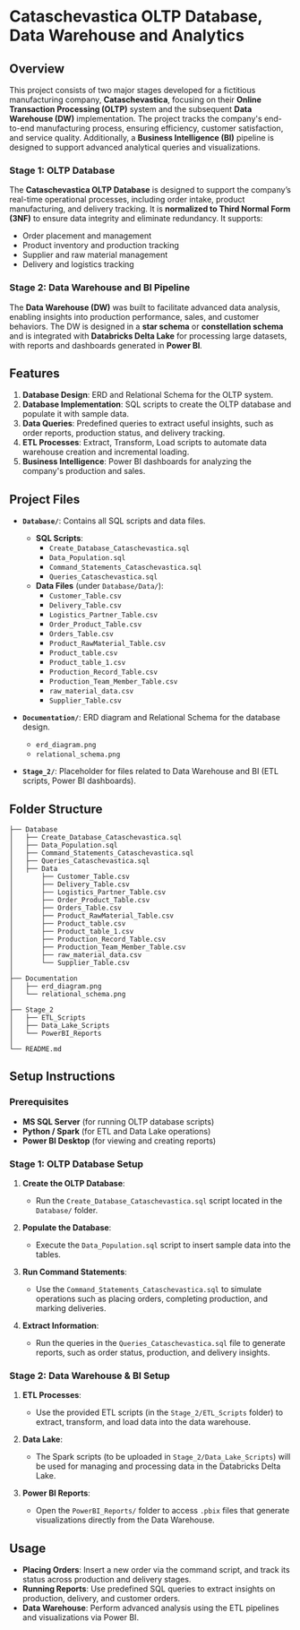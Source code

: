 # Cataschevastica OLTP Database, Data Warehouse and Analytics

## Overview

This project consists of two major stages developed for a fictitious manufacturing company, **Cataschevastica**, focusing on their **Online Transaction Processing (OLTP)** system and the subsequent **Data Warehouse (DW)** implementation. The project tracks the company's end-to-end manufacturing process, ensuring efficiency, customer satisfaction, and service quality. Additionally, a **Business Intelligence (BI)** pipeline is designed to support advanced analytical queries and visualizations.

### Stage 1: OLTP Database

The **Cataschevastica OLTP Database** is designed to support the company’s real-time operational processes, including order intake, product manufacturing, and delivery tracking. It is **normalized to Third Normal Form (3NF)** to ensure data integrity and eliminate redundancy. It supports:

- Order placement and management
- Product inventory and production tracking
- Supplier and raw material management
- Delivery and logistics tracking

### Stage 2: Data Warehouse and BI Pipeline

The **Data Warehouse (DW)** was built to facilitate advanced data analysis, enabling insights into production performance, sales, and customer behaviors. The DW is designed in a **star schema** or **constellation schema** and is integrated with **Databricks Delta Lake** for processing large datasets, with reports and dashboards generated in **Power BI**.

## Features

1. **Database Design**: ERD and Relational Schema for the OLTP system.
2. **Database Implementation**: SQL scripts to create the OLTP database and populate it with sample data.
3. **Data Queries**: Predefined queries to extract useful insights, such as order reports, production status, and delivery tracking.
4. **ETL Processes**: Extract, Transform, Load scripts to automate data warehouse creation and incremental loading.
5. **Business Intelligence**: Power BI dashboards for analyzing the company's production and sales.

## Project Files

- **`Database/`**: Contains all SQL scripts and data files.
  - **SQL Scripts**:
    - `Create_Database_Cataschevastica.sql`
    - `Data_Population.sql`
    - `Command_Statements_Cataschevastica.sql`
    - `Queries_Cataschevastica.sql`
  - **Data Files** (under `Database/Data/`):
    - `Customer_Table.csv`
    - `Delivery_Table.csv`
    - `Logistics_Partner_Table.csv`
    - `Order_Product_Table.csv`
    - `Orders_Table.csv`
    - `Product_RawMaterial_Table.csv`
    - `Product_table.csv`
    - `Product_table_1.csv`
    - `Production_Record_Table.csv`
    - `Production_Team_Member_Table.csv`
    - `raw_material_data.csv`
    - `Supplier_Table.csv`

- **`Documentation/`**: ERD diagram and Relational Schema for the database design.
  - `erd_diagram.png`
  - `relational_schema.png`

- **`Stage_2/`**: Placeholder for files related to Data Warehouse and BI (ETL scripts, Power BI dashboards).

## Folder Structure
```
├── Database
│   ├── Create_Database_Cataschevastica.sql
│   ├── Data_Population.sql
│   ├── Command_Statements_Cataschevastica.sql
│   ├── Queries_Cataschevastica.sql
│   ├── Data
│       ├── Customer_Table.csv
│       ├── Delivery_Table.csv
│       ├── Logistics_Partner_Table.csv
│       ├── Order_Product_Table.csv
│       ├── Orders_Table.csv
│       ├── Product_RawMaterial_Table.csv
│       ├── Product_table.csv
│       ├── Product_table_1.csv
│       ├── Production_Record_Table.csv
│       ├── Production_Team_Member_Table.csv
│       ├── raw_material_data.csv
│       └── Supplier_Table.csv
│
├── Documentation
│   ├── erd_diagram.png
│   └── relational_schema.png
│
├── Stage_2
│   ├── ETL_Scripts
│   ├── Data_Lake_Scripts
│   └── PowerBI_Reports
│
└── README.md
```

## Setup Instructions

### Prerequisites

- **MS SQL Server** (for running OLTP database scripts)
- **Python / Spark** (for ETL and Data Lake operations)
- **Power BI Desktop** (for viewing and creating reports)

### Stage 1: OLTP Database Setup

1. **Create the OLTP Database**:
   - Run the `Create_Database_Cataschevastica.sql` script located in the `Database/` folder.

2. **Populate the Database**:
   - Execute the `Data_Population.sql` script to insert sample data into the tables.

3. **Run Command Statements**:
   - Use the `Command_Statements_Cataschevastica.sql` to simulate operations such as placing orders, completing production, and marking deliveries.

4. **Extract Information**:
   - Run the queries in the `Queries_Cataschevastica.sql` file to generate reports, such as order status, production, and delivery insights.

### Stage 2: Data Warehouse & BI Setup

1. **ETL Processes**:
   - Use the provided ETL scripts (in the `Stage_2/ETL_Scripts` folder) to extract, transform, and load data into the data warehouse.

2. **Data Lake**:
   - The Spark scripts (to be uploaded in `Stage_2/Data_Lake_Scripts`) will be used for managing and processing data in the Databricks Delta Lake.

3. **Power BI Reports**:
   - Open the `PowerBI_Reports/` folder to access `.pbix` files that generate visualizations directly from the Data Warehouse.

## Usage

- **Placing Orders**: Insert a new order via the command script, and track its status across production and delivery stages.
- **Running Reports**: Use predefined SQL queries to extract insights on production, delivery, and customer orders.
- **Data Warehouse**: Perform advanced analysis using the ETL pipelines and visualizations via Power BI.


